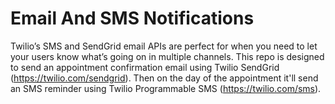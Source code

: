# Email And SMS Notifications

Twilio’s SMS and SendGrid email APIs are perfect for when you need to let your users know what’s going on in multiple channels. This repo is designed to send an appointment confirmation email using Twilio SendGrid (https://twilio.com/sendgrid). Then on the day of the appointment it'll send an SMS reminder using Twilio Programmable SMS (https://twilio.com/sms). 
